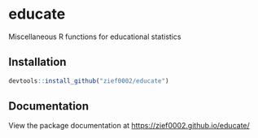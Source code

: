 
<!-- README.md is generated from README.Rmd. Please edit that file -->

# educate

Miscellaneous R functions for educational statistics

## Installation

``` r
devtools::install_github("zief0002/educate")
```

## Documentation

View the package documentation at <https://zief0002.github.io/educate/>
